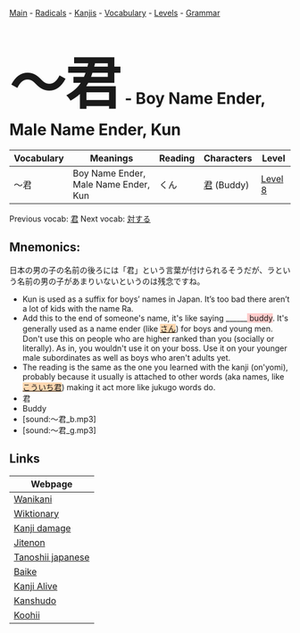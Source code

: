 <style> bigfont {font-size: 100px}</style>
[Main](../README.md) -
[Radicals](../radicals.md) -
[Kanjis](../kanjis.md) -
[Vocabulary](../vocabulary.md) -
[Levels](../levels.md) -
[Grammar](../grammar.md)
# <bigfont> 〜君</bigfont> - Boy Name Ender, Male Name Ender, Kun 

| Vocabulary | Meanings | Reading | Characters | Level |
| --- | --- | --- | --- | --- |
| 〜君 | Boy Name Ender, Male Name Ender, Kun | くん |  [君](../kanjis/君.md) (Buddy) | [Level 8](../levels/wk_level8.md) |

Previous vocab: [君](君.md) Next vocab: [対する](対する.md) 

## Mnemonics:
日本の男の子の名前の後ろには「君」という言葉が付けられるそうだが、ラという名前の男の子があまりいないというのは残念ですね。
* Kun is used as a suffix for boys’ names in Japan. It’s too bad there aren’t a lot of kids with the name Ra.
* Add this to the end of someone's name, it's like saying ______<span style="background-color:#ffcccb"> buddy</span>. It's generally used as a name ender (like <span style="background-color:#fed8b1"> [さん](https://jisho.org/search/さん)</span>) for boys and young men. Don't use this on people who are higher ranked than you (socially or literally). As in, you wouldn't use it on your boss. Use it on your younger male subordinates as well as boys who aren't adults yet.
* The reading is the same as the one you learned with the kanji (on'yomi), probably because it usually is attached to other words (aka names, like <span style="background-color:#fed8b1"> [こういち君](https://jisho.org/search/こういち君)</span>) making it act more like jukugo words do.
* 君
* Buddy
* [sound:〜君_b.mp3]
* [sound:〜君_g.mp3]


## Links 

| Webpage |
| --- |
| [Wanikani          ](https://www.wanikani.com/kanji/〜君) |
| [Wiktionary        ](https://en.wiktionary.org/wiki/〜君) |
| [Kanji damage      ](http://www.kanjidamage.com/kanji/search?utf8=✓&q=〜君) |
| [Jitenon           ](https://jitenon.com/kanji/〜君) |
| [Tanoshii japanese ](https://www.tanoshiijapanese.com/dictionary/kanji.cfm?k=〜君) |
| [Baike             ](https://baike.baidu.com/item/〜君) |
| [Kanji Alive       ](https://app.kanjialive.com/〜君) |
| [Kanshudo          ](https://www.kanshudo.com/searchmn?q=〜君) |
| [Koohii            ](https://kanji.koohii.com/study/kanji/〜君) |
